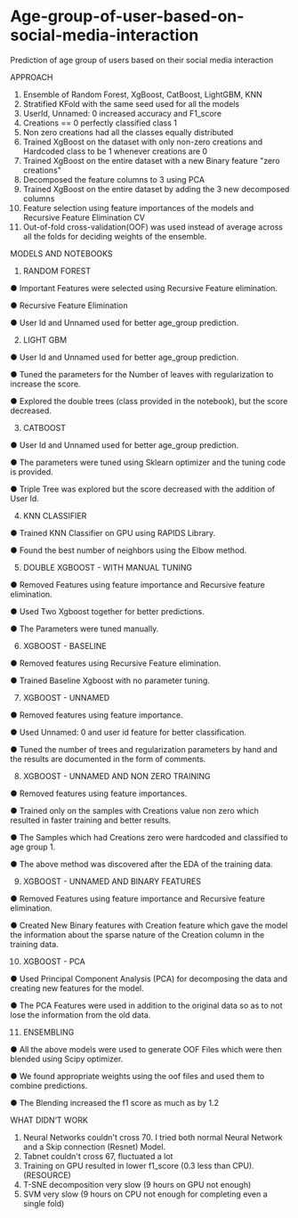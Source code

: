 # Age-group-of-user-based-on-social-media-interaction
Prediction of age group of users based on their social media interaction

APPROACH
1.	Ensemble of Random Forest, XgBoost, CatBoost, LightGBM, KNN
2.	Stratified KFold with the same seed used for all the models
3.	UserId, Unnamed: 0 increased accuracy and F1_score
4.	Creations == 0 perfectly classified class 1
5.	Non zero creations had all the classes equally distributed
6.	Trained XgBoost on the dataset with only non-zero creations and Hardcoded class to be 1 whenever creations are 0
7.	Trained XgBoost on the entire dataset with a new Binary feature "zero creations"
8.	Decomposed the feature columns to 3 using PCA
9.	Trained XgBoost on the entire dataset by adding the 3 new decomposed columns
10.	Feature selection using feature importances of the models and Recursive Feature Elimination CV
11.	Out-of-fold cross-validation(OOF) was used instead of average across all the folds for deciding weights of the ensemble.

MODELS AND NOTEBOOKS
1.	 RANDOM FOREST

●	Important Features were selected using Recursive Feature elimination.

●	Recursive Feature Elimination

●	User Id and Unnamed used for better age_group prediction.

2.	LIGHT GBM

●	User Id and Unnamed used for better age_group prediction.

●	Tuned the parameters for the Number of leaves with regularization to increase the score.

●	Explored the double trees (class provided in the notebook), but the score decreased.

3.	CATBOOST

●	User Id and Unnamed used for better age_group prediction.

●	The parameters were tuned using Sklearn optimizer and the tuning code is provided.

●	Triple Tree was explored but the score decreased with the addition of User Id.

4.	KNN CLASSIFIER

●	Trained KNN Classifier on GPU using RAPIDS Library.

●	Found the best number of neighbors using the Elbow method.

5.	DOUBLE XGBOOST - WITH MANUAL TUNING

●	Removed Features using feature importance and Recursive feature elimination.

●	Used Two Xgboost together for better predictions.

●	The Parameters were tuned manually.

6.	XGBOOST - BASELINE

●	Removed features using Recursive Feature elimination.

●	Trained Baseline Xgboost with no parameter tuning.

7.	XGBOOST - UNNAMED

●	Removed features using feature importance.

●	Used Unnamed: 0 and user id feature for better classification.

●	Tuned the number of trees and regularization parameters by hand and the results are documented in the form of comments.

8.	XGBOOST - UNNAMED AND NON ZERO TRAINING

●	Removed features using feature importances.

●	Trained only on the samples with Creations value non zero which resulted in faster training and better results.

●	The Samples which had Creations zero were hardcoded and classified to age group 1.

●	The above method was discovered after the EDA of the training data.

9.	XGBOOST - UNNAMED AND BINARY FEATURES

●	Removed Features using feature importance and Recursive feature elimination.

●	Created New Binary features with Creation feature which gave the model the information about the sparse nature of the Creation column in the training data.

10.	XGBOOST - PCA

●	Used Principal Component Analysis (PCA) for decomposing the data and creating new features for the model.

●	The PCA Features were used in addition to the original data so as to not lose the information from the old data.

11.	ENSEMBLING 

●	All the above models were used to generate OOF Files which were then blended using Scipy optimizer.

●	We found appropriate weights using the oof files and used them to combine predictions.

●	The Blending increased the f1 score as much as by 1.2 


WHAT DIDN’T WORK
1.	Neural Networks couldn't cross 70. I tried both normal Neural Network and a Skip connection (Resnet) Model.
2.	Tabnet couldn't cross 67, fluctuated a lot
3.	Training on GPU resulted in lower f1_score (0.3 less than CPU). (RESOURCE)
4.	T-SNE decomposition very slow (9 hours on GPU not enough)
5.	SVM very slow (9 hours on CPU not enough for completing even a single fold)
